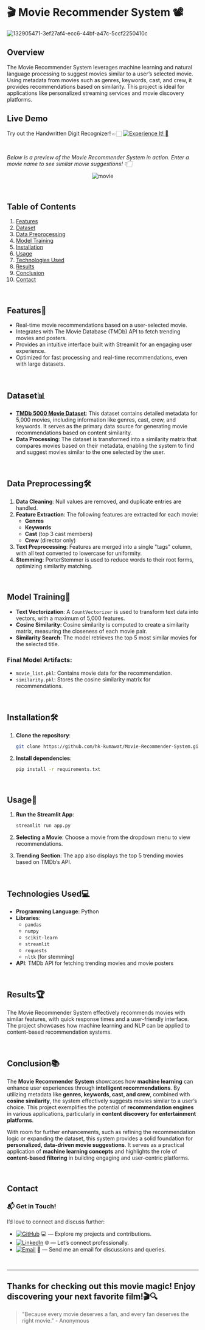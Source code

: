 # 🎬 Movie Recommender System 📽️  

![132905471-3ef27af4-ecc6-44bf-a47c-5ccf2250410c](https://github.com/user-attachments/assets/c83f35ad-8079-4a51-831f-0b44714d9a75)


## Overview

The Movie Recommender System leverages machine learning and natural language processing to suggest movies similar to a user’s selected movie. Using metadata from movies such as genres, keywords, cast, and crew, it provides recommendations based on similarity. This project is ideal for applications like personalized streaming services and movie discovery platforms.


## Live Demo

Try out the Handwritten Digit Recognizer! 👉🏻 [![Experience It! 🌟](https://img.shields.io/badge/Experience%20It!-blue)](https://findmynextflick.streamlit.app/#7c707207)

<br>

_Below is a preview of the Movie Recommender System in action. Enter a movie name to see similar movie suggestions! 👇🏻_


<p align="center">
  <img src="https://github.com/user-attachments/assets/71eb852d-f796-47d8-9837-e4e76e17a526" alt="movie">
</p>

<br>


## Table of Contents

1. [Features](#features)
2. [Dataset](#dataset)
3. [Data Preprocessing](#data-preprocessing)
4. [Model Training](#model-training)
5. [Installation](#installation)
6. [Usage](#usage)
7. [Technologies Used](#technologies-used)
8. [Results](#results)
9. [Conclusion](#conclusion)
10. [Contact](#contact)

<br>

## Features🌟

- Real-time movie recommendations based on a user-selected movie.
- Integrates with The Movie Database (TMDb) API to fetch trending movies and posters.
- Provides an intuitive interface built with Streamlit for an engaging user experience.
- Optimized for fast processing and real-time recommendations, even with large datasets.


<br>

## Dataset📊

- **[TMDb 5000 Movie Dataset](https://www.kaggle.com/datasets/tmdb/tmdb-movie-metadata)**: This dataset contains detailed metadata for 5,000 movies, including information like genres, cast, crew, and keywords. It serves as the primary data source for generating movie recommendations based on content similarity.
- **Data Processing**: The dataset is transformed into a similarity matrix that compares movies based on their metadata, enabling the system to find and suggest movies similar to the one selected by the user.


<br>

## Data Preprocessing🛠

1. **Data Cleaning**: Null values are removed, and duplicate entries are handled.
2. **Feature Extraction**: The following features are extracted for each movie:
   - **Genres**
   - **Keywords**
   - **Cast** (top 3 cast members)
   - **Crew** (director only)
3. **Text Preprocessing**: Features are merged into a single "tags" column, with all text converted to lowercase for uniformity.
4. **Stemming**: PorterStemmer is used to reduce words to their root forms, optimizing similarity matching.

<br>

## Model Training🧠

- **Text Vectorization**: A `CountVectorizer` is used to transform text data into vectors, with a maximum of 5,000 features.
- **Cosine Similarity**: Cosine similarity is computed to create a similarity matrix, measuring the closeness of each movie pair.
- **Similarity Search**: The model retrieves the top 5 most similar movies for the selected title.

### Final Model Artifacts:
- `movie_list.pkl`: Contains movie data for the recommendation.
- `similarity.pkl`: Stores the cosine similarity matrix for recommendations.

<br>

## Installation🛠

1. **Clone the repository**:
   ```bash
   git clone https://github.com/hk-kumawat/Movie-Recommender-System.git
   ```

2. **Install dependencies**:
   ```bash
   pip install -r requirements.txt
   ```

<br>

## Usage🚀

1. **Run the Streamlit App**:
   ```bash
   streamlit run app.py
   ```

2. **Selecting a Movie**: Choose a movie from the dropdown menu to view recommendations.
3. **Trending Section**: The app also displays the top 5 trending movies based on TMDb’s API.

<br>

## Technologies Used💻

- **Programming Language**: Python
- **Libraries**:
  - `pandas`
  - `numpy`
  - `scikit-learn`
  - `streamlit`
  - `requests`
  - `nltk` (for stemming)
- **API**: TMDb API for fetching trending movies and movie posters

<br>

## Results🏆

The Movie Recommender System effectively recommends movies with similar features, with quick response times and a user-friendly interface. The project showcases how machine learning and NLP can be applied to content-based recommendation systems.

<br>


## Conclusion📚

The **Movie Recommender System** showcases how **machine learning** can enhance user experiences through **intelligent recommendations**. By utilizing metadata like **genres, keywords, cast, and crew**, combined with **cosine similarity**, the system effectively suggests movies similar to a user’s choice. This project exemplifies the potential of **recommendation engines** in various applications, particularly in **content discovery for entertainment platforms**.

With room for further enhancements, such as refining the recommendation logic or expanding the dataset, this system provides a solid foundation for **personalized, data-driven movie suggestions**. It serves as a practical application of **machine learning concepts** and highlights the role of **content-based filtering** in building engaging and user-centric platforms.


<br>

## Contact

### 📬 Get in Touch!
I’d love to connect and discuss further:

- [![GitHub](https://img.shields.io/badge/GitHub-hk--kumawat-blue?logo=github)](https://github.com/hk-kumawat) 💻 — Explore my projects and contributions.
- [![LinkedIn](https://img.shields.io/badge/LinkedIn-Harshal%20Kumawat-blue?logo=linkedin)](https://www.linkedin.com/in/harshal-kumawat/) 🌐 — Let’s connect professionally.
- [![Email](https://img.shields.io/badge/Email-harshalkumawat100@gmail.com-blue?logo=gmail)](mailto:harshalkumawat100@gmail.com) 📧 — Send me an email for discussions and queries.

<br>

---

## Thanks for checking out this movie magic! Enjoy discovering your next favorite film!🎬🔍

> "Because every movie deserves a fan, and every fan deserves the right movie." - Anonymous


